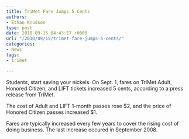 ```yaml
---
title: TriMet Fare Jumps 5 Cents
authors:
- Ethan Knudson
type: post
date: 2010-09-15 04:43:17 +0000
url: "/2010/09/15/trimet-fare-jumps-5-cents/"
categories:
- News
tags:
- trimet

---
```

Students, start saving your nickels. On Sept. 1, fares on TriMet Adult, Honored Citizen, and LIFT tickets increased 5 cents, according to a press release from TriMet.

The cost of Adult and LIFT 1-month passes rose $2, and the price of Honored Citizen passes increased $1.

Fares are typically increased every few years to cover the rising cost of doing business. The last increase occured in September 2008.